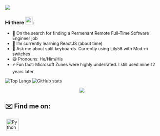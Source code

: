 ![](https://visitor-badge.laobi.icu/badge?page_id=PilarCha)

### Hi there <img src="https://media.giphy.com/media/hvRJCLFzcasrR4ia7z/giphy.gif" width="25px">:

<!--
**PilarCha/PilarCha** is a ✨ _special_ ✨ repository because its `README.md` (this file) appears on your GitHub profile.

Here are some ideas to get you started:
-->
- 🔭 On the search for finding a Permenant Remote Full-Time Software Engineer job
- 🌱 I’m currently learning ReactJS (about time)
- 💬 Ask me about split keyboards. Currently using Lily58 with Mod-m switches
- :smile: Pronouns: He/Him/His
- ⚡ Fun fact: Microsoft Zunes were highly underrated. I still used mine 12 years later

![Top Langs](https://github-readme-stats.vercel.app/api/top-langs/?username=PilarCha&theme=radical&hide=HTML,css)
![GitHub stats](https://github-readme-stats.vercel.app/api?username=PilarCha&show_icons=true&theme=radical)

<p align="center">
  <img alig src="https://github-profile-trophy.vercel.app/?username=PilarCha&column=6&rank=SSS,SS,S,AAA,AA,A,B,C" />
</p>


## ✉️ Find me on:

<p align="left">
 <a href="https://www.linkedin.com/in/pilar-chavez/" target="_blank" rel="noopener noreferrer"> <img src="https://cdn.jsdelivr.net/npm/simple-icons@v3/icons/linkedin.svg" alt="Python" height="40" style="vertical-align:top; margin:4px"></a>
</p>

<br />
